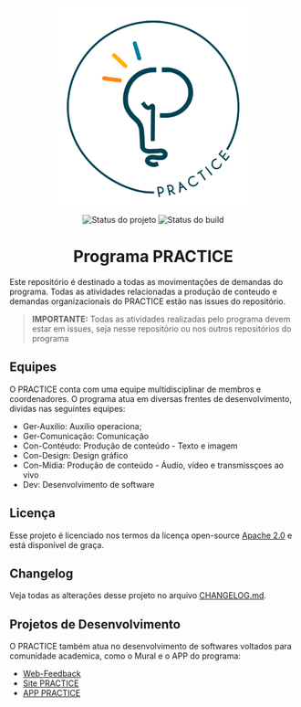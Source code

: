 <p align="center">
    <img width="350" height="350" src=".github/logo.png" style="border-radius: 10px; margin: 10px;" title="Logo do projeto"><br />
    <img src="https://img.shields.io/maintenance/yes/2021?style=for-the-badge" title="Status do projeto">
    <img src="https://img.shields.io/github/workflow/status/practice-uffs/programa/ci.uffs.cc?label=Build&logo=github&logoColor=white&style=for-the-badge" title="Status do build">
</p>

<h1 align="center"> Programa PRACTICE </h1>

Este repositório é destinado a todas as movimentações de demandas do programa. Todas as atividades relacionadas a produção de conteudo e demandas organizacionais do PRACTICE estão nas issues do repositório.

> **IMPORTANTE:** Todas as atividades realizadas pelo programa devem estar em issues, seja nesse repositório ou nos outros repositórios do programa

## Equipes

O PRACTICE conta com uma equipe multidisciplinar de membros e coordenadores. O programa atua em diversas frentes de desenvolvimento, dividas nas seguintes equipes:

* Ger-Auxilio: Auxilio operaciona;
* Ger-Comunicação: Comunicação
* Con-Contéudo: Produção de conteúdo - Texto e imagem
* Con-Design: Design gráfico
* Con-Mídia: Produção de conteúdo - Áudio, vídeo e transmissçoes ao vivo
* Dev: Desenvolvimento de software

## Licença

Esse projeto é licenciado nos termos da licença open-source [Apache 2.0](https://choosealicense.com/licenses/apache-2.0/) e está disponível de graça.

## Changelog

Veja todas as alterações desse projeto no arquivo [CHANGELOG.md](CHANGELOG.md).

## Projetos de Desenvolvimento

O PRACTICE também atua no desenvolvimento de softwares voltados para comunidade academica, como o Mural e o APP do programa:

* [Web-Feedback](https://github.com/practice-uffs/web-feedback)
* [Site PRACTICE](https://github.com/practice-uffs/website-programa)
* [APP PRACTICE](https://github.com/practice-uffs/app-practice)
